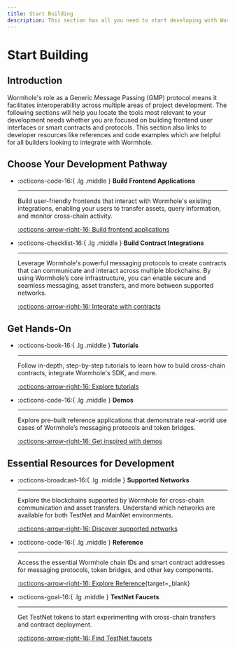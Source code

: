 ```yaml
---
title: Start Building
description: This section has all you need to start developing with Wormhole, including a guide to supported networks, tool sets, and code examples.
---
```


# Start Building

## Introduction

Wormhole's role as a Generic Message Passing (GMP) protocol means it facilitates interoperability across multiple areas of project development. The following sections will help you locate the tools most relevant to your development needs whether you are focused on building frontend user interfaces or smart contracts and protocols. This section also links to developer resources like references and code examples which are helpful for all builders looking to integrate with Wormhole. 

## Choose Your Development Pathway

<div class="grid cards" markdown>

-   :octicons-code-16:{ .lg .middle } **Build Frontend Applications**

    ---

    Build user-friendly frontends that interact with Wormhole's existing integrations, enabling your users to transfer assets, query information, and monitor cross-chain activity.

    [:octicons-arrow-right-16: Build frontend applications](/build/applications/)

-   :octicons-checklist-16:{ .lg .middle } **Build Contract Integrations**

    ---

    Leverage Wormhole's powerful messaging protocols to create contracts that can communicate and interact across multiple blockchains. By using Wormhole’s core infrastructure, you can enable secure and seamless messaging, asset transfers, and more between supported networks.

    [:octicons-arrow-right-16: Integrate with contracts](/build/applications/connect/)

</div>

## Get Hands-On 

<div class="grid cards" markdown>

-   :octicons-book-16:{ .lg .middle } **Tutorials**

    ---

    Follow in-depth, step-by-step tutorials to learn how to build cross-chain contracts, integrate Wormhole's SDK, and more.

    [:octicons-arrow-right-16: Explore tutorials](/tutorials/)

-   :octicons-code-16:{ .lg .middle } **Demos**

    ---

    Explore pre-built reference applications that demonstrate real-world use cases of Wormhole’s messaging protocols and token bridges.

    [:octicons-arrow-right-16: Get inspired with demos](/build/start-building/demos/)

</div>

## Essential Resources for Development

<div class="grid cards" markdown>

-   :octicons-broadcast-16:{ .lg .middle } **Supported Networks**

    ---

    Explore the blockchains supported by Wormhole for cross-chain communication and asset transfers. Understand which networks are available for both TestNet and MainNet environments.

    [:octicons-arrow-right-16: Discover supported networks](/build/start-building/supported-networks/)

-   :octicons-code-16:{ .lg .middle } **Reference**

    ---

    Access the essential Wormhole chain IDs and smart contract addresses for messaging protocols, token bridges, and other key components.

    [:octicons-arrow-right-16: Explore Reference](/build/reference/){target=\_blank}



-   :octicons-goal-16:{ .lg .middle } **TestNet Faucets**

    ---

    Get TestNet tokens to start experimenting with cross-chain transfers and contract deployment.

    [:octicons-arrow-right-16: Find TestNet faucets](/build/start-building/testnet-faucets/)

</div>
